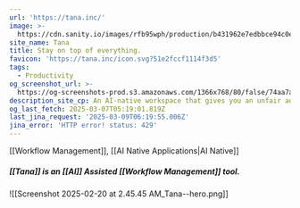 ```yaml
---
url: 'https://tana.inc/'
image: >-
  https://cdn.sanity.io/images/rfb95wph/production/b431962e7edbbce94c0e98ce6c0194a02db77d79-1920x1080.png?w=1200&fm=jpg
site_name: Tana
title: Stay on top of everything.
favicon: 'https://tana.inc/icon.svg?51e2fccf1114f3d5'
tags:
  - Productivity
og_screenshot_url: >-
  https://og-screenshots-prod.s3.amazonaws.com/1366x768/80/false/74aa7ae062590aab0e6698026a4374dbd1b9c631b00f8985625688ab5c05966a.jpeg
description_site_cp: An AI-native workspace that gives you an unfair advantage.
og_last_fetch: 2025-03-07T05:19:01.819Z
last_jina_request: '2025-03-09T06:19:55.006Z'
jina_error: 'HTTP error! status: 429'
---
```

[[Workflow Management]], [[AI Native Applications|AI Native]]

##### [[Tana]] is an [[AI]] Assisted [[Workflow Management]] tool.
![[Screenshot 2025-02-20 at 2.45.45 AM_Tana--hero.png]]
